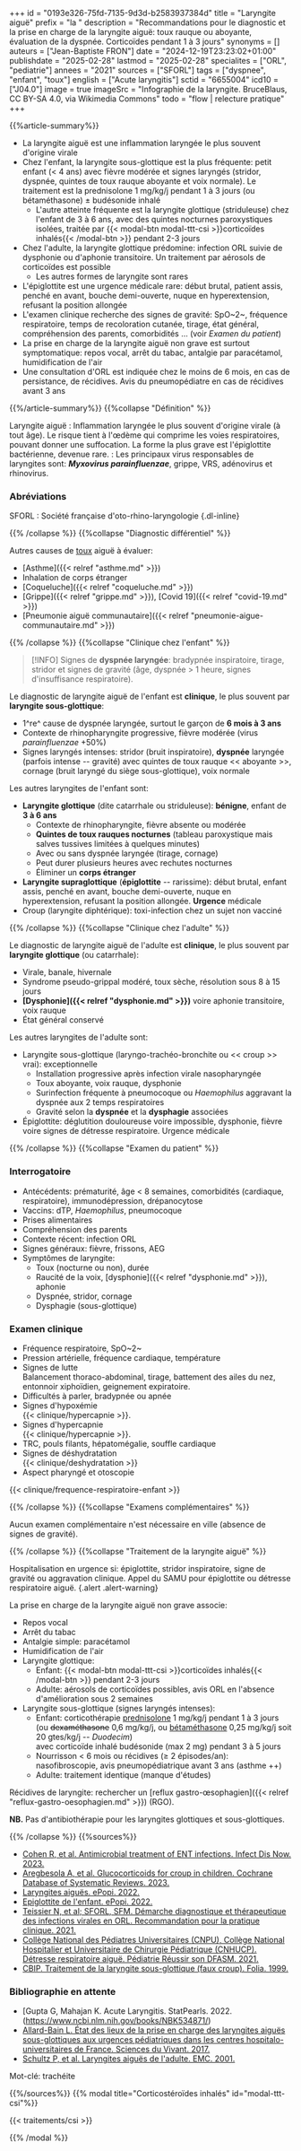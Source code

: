 +++
id = "0193e326-75fd-7135-9d3d-b2583937384d"
title = "Laryngite aiguë"
prefix = "la "
description = "Recommandations pour le diagnostic et la prise en charge de la laryngite aiguë: toux rauque ou aboyante, évaluation de la dyspnée. Corticoïdes pendant 1 à 3 jours"
synonyms = []
auteurs = ["Jean-Baptiste FRON"]
date = "2024-12-19T23:23:02+01:00"
publishdate = "2025-02-28"
lastmod = "2025-02-28"
specialites = ["ORL", "pediatrie"]
annees = "2021"
sources = ["SFORL"]
tags = ["dyspnee", "enfant", "toux"]
english = ["Acute laryngitis"]
sctid = "6655004"
icd10 = ["J04.0"]
image = true
imageSrc = "Infographie de la laryngite. BruceBlaus, CC BY-SA 4.0, via Wikimedia Commons"
todo = "flow | relecture pratique"
+++

{{%article-summary%}}

- La laryngite aiguë est une inflammation laryngée le plus souvent d'origine virale
- Chez l'enfant, la laryngite sous-glottique est la plus fréquente: petit enfant (< 4 ans) avec fièvre modérée et signes laryngés (stridor, dyspnée, quintes de toux rauque aboyante et voix normale). Le traitement est la prednisolone 1 mg/kg/j pendant 1 à 3 jours (ou bétaméthasone) ± budésonide inhalé
  - L'autre atteinte fréquente est la laryngite glottique (striduleuse) chez l'enfant de 3 à 6 ans, avec des quintes nocturnes paroxystiques isolées, traitée par {{< modal-btn modal-ttt-csi >}}corticoïdes inhalés{{< /modal-btn >}} pendant 2-3 jours
- Chez l'adulte, la laryngite glottique prédomine: infection ORL suivie de dysphonie ou d'aphonie transitoire. Un traitement par aérosols de corticoïdes est possible
  - Les autres formes de laryngite sont rares
- L'épiglottite est une urgence médicale rare: début brutal, patient assis, penché en avant, bouche demi-ouverte, nuque en hyperextension, refusant la position allongée
- L'examen clinique recherche des signes de gravité: SpO~2~, fréquence respiratoire, temps de recoloration cutanée, tirage, état général, compréhension des parents, comorbidités ... (voir *Examen du patient*)
- La prise en charge de la laryngite aiguë non grave est surtout symptomatique: repos vocal, arrêt du tabac, antalgie par paracétamol, humidification de l'air
- Une consultation d'ORL est indiquée chez le moins de 6 mois, en cas de persistance, de récidives. Avis du pneumopédiatre en cas de récidives avant 3 ans

{{%/article-summary%}}
{{%collapse "Définition" %}}

Laryngite aiguë
: Inflammation laryngée le plus souvent d'origine virale (à tout âge). Le risque tient à l'œdème qui comprime les voies respiratoires, pouvant donner une suffocation. La forme la plus grave est l'épiglottite bactérienne, devenue rare.
: Les principaux virus responsables de laryngites sont: ***Myxovirus parainfluenzae***, grippe, VRS, adénovirus et rhinovirus.

### Abréviations

SFORL
: Société française d'oto-rhino-laryngologie
{.dl-inline}

{{% /collapse %}}
{{%collapse "Diagnostic différentiel" %}}

Autres causes de [toux](/tags/toux/) aiguë à évaluer:

- [Asthme]({{< relref "asthme.md" >}})
- Inhalation de corps étranger
- [Coqueluche]({{< relref "coqueluche.md" >}})
- [Grippe]({{< relref "grippe.md" >}}), [Covid 19]({{< relref "covid-19.md" >}})
- [Pneumonie aiguë communautaire]({{< relref "pneumonie-aigue-communautaire.md" >}})

{{% /collapse %}}
{{%collapse "Clinique chez l'enfant" %}}

> [!INFO]
> Signes de **dyspnée laryngée**: bradypnée inspiratoire, tirage, stridor et signes de gravité (âge, dyspnée > 1 heure, signes d'insuffisance respiratoire).

Le diagnostic de laryngite aiguë de l'enfant est **clinique**, le plus souvent par **laryngite sous-glottique**:

- 1^re^ cause de dyspnée laryngée, surtout le garçon de **6 mois à 3 ans**
- Contexte de rhinopharyngite progressive, fièvre modérée (virus *parainfluenzae* +50%)
- Signes laryngés intenses: stridor (bruit inspiratoire), **dyspnée** laryngée (parfois intense -- gravité) avec quintes de toux rauque << aboyante >>, cornage (bruit laryngé du siège sous-glottique), voix normale

Les autres laryngites de l'enfant sont:

- **Laryngite glottique** (dite catarrhale ou striduleuse): **bénigne**, enfant de **3 à 6 ans**
  - Contexte de rhinopharyngite, fièvre absente ou modérée
  - **Quintes de toux rauques nocturnes** (tableau paroxystique mais salves tussives limitées à quelques minutes)
  - Avec ou sans dyspnée laryngée (tirage, cornage)
  - Peut durer plusieurs heures avec rechutes nocturnes
  - Éliminer un **corps étranger**
- **Laryngite supraglottique** (**épiglottite** -- rarissime): début brutal, enfant assis, penché en avant, bouche demi-ouverte, nuque en hyperextension, refusant la position allongée. **Urgence** médicale
- Croup (laryngite diphtérique): toxi-infection chez un sujet non vacciné

{{% /collapse %}}
{{%collapse "Clinique chez l'adulte" %}}

Le diagnostic de laryngite aiguë de l'adulte est **clinique**, le plus souvent par **laryngite glottique** (ou catarrhale):

- Virale, banale, hivernale
- Syndrome pseudo-grippal modéré, toux sèche, résolution sous 8 à 15 jours
- **[Dysphonie]({{< relref "dysphonie.md" >}})** voire aphonie transitoire, voix rauque
- État général conservé

Les autres laryngites de l'adulte sont:

- Laryngite sous-glottique (laryngo-trachéo-bronchite ou << croup >> vrai): exceptionnelle
  - Installation progressive après infection virale nasopharyngée
  - Toux aboyante, voix rauque, dysphonie
  - Surinfection fréquente à pneumocoque ou *Haemophilus* aggravant la dyspnée aux 2 temps respiratoires
  - Gravité selon la **dyspnée** et la **dysphagie** associées
- Épiglottite: déglutition douloureuse voire impossible, dysphonie, fièvre voire signes de détresse respiratoire. Urgence médicale

{{% /collapse %}}
{{%collapse "Examen du patient" %}}

### Interrogatoire

- Antécédents: prématurité, âge < 8 semaines, comorbidités (cardiaque, respiratoire), immunodépression, drépanocytose
- Vaccins: dTP, *Haemophilus*, pneumocoque
- Prises alimentaires
- Compréhension des parents
- Contexte récent: infection ORL
- Signes généraux: fièvre, frissons, AEG
- Symptômes de laryngite:
  - Toux (nocturne ou non), durée
  - Raucité de la voix, [dysphonie]({{< relref "dysphonie.md" >}}), aphonie
  - Dyspnée, stridor, cornage
  - Dysphagie (sous-glottique)

### Examen clinique

- Fréquence respiratoire, SpO~2~
- Pression artérielle, fréquence cardiaque, température
- Signes de lutte  
  Balancement thoraco-abdominal, tirage, battement des ailes du nez, entonnoir xiphoïdien, geignement expiratoire.
- Difficultés à parler, bradypnée ou apnée
- Signes d'hypoxémie  
  {{< clinique/hypercapnie >}}.
- Signes d'hypercapnie  
  {{< clinique/hypercapnie >}}.
- TRC, pouls filants, hépatomégalie, souffle cardiaque
- Signes de déshydratation  
  {{< clinique/deshydratation >}}
- Aspect pharyngé et otoscopie

{{< clinique/frequence-respiratoire-enfant >}}

{{% /collapse %}}
{{%collapse "Examens complémentaires" %}}

Aucun examen complémentaire n'est nécessaire en ville (absence de signes de gravité).

{{% /collapse %}}
{{%collapse "Traitement de la laryngite aiguë" %}}

Hospitalisation en urgence si: épiglottite, stridor inspiratoire, signe de gravité ou aggravation clinique. Appel du SAMU pour épiglottite ou détresse respiratoire aiguë.
{.alert .alert-warning}

La prise en charge de la laryngite aiguë non grave associe:

- Repos vocal
- Arrêt du tabac
- Antalgie simple: paracétamol
- Humidification de l'air
- Laryngite glottique:
  - Enfant: {{< modal-btn modal-ttt-csi >}}corticoïdes inhalés{{< /modal-btn >}} pendant 2-3 jours
  - Adulte: aérosols de corticoïdes possibles, avis ORL en l'absence d'amélioration sous 2 semaines
- Laryngite sous-glottique (signes laryngés intenses):
  - Enfant: corticothérapie [prednisolone](https://base-donnees-publique.medicaments.gouv.fr/affichageDoc.php?specid=69200035&typedoc=R) 1 mg/kg/j pendant 1 à 3 jours (ou ~~dexaméthasone~~ 0,6 mg/kg/j, ou [bétaméthasone](https://base-donnees-publique.medicaments.gouv.fr/affichageDoc.php?specid=63094301&typedoc=R) 0,25 mg/kg/j soit 20 gtes/kg/j -- *Duodecim*)  
    avec corticoïde inhalé budésonide (max 2 mg) pendant 3 à 5 jours
  - Nourrisson < 6 mois ou récidives (≥ 2 épisodes/an): nasofibroscopie, avis pneumopédiatrique avant 3 ans (asthme ++)
  - Adulte: traitement identique (manque d'études)

Récidives de laryngite: rechercher un [reflux gastro-œsophagien]({{< relref "reflux-gastro-oesophagien.md" >}}) (RGO).

**NB.** Pas d'antibiothérapie pour les laryngites glottiques et sous-glottiques.

{{% /collapse %}}
{{%sources%}}

- [Cohen R, et al. Antimicrobial treatment of ENT infections. Infect Dis Now. 2023.](https://www.sciencedirect.com/science/article/pii/S2666991923001471)
- [Aregbesola A, et al. Glucocorticoids for croup in children. Cochrane Database of Systematic Reviews. 2023.](https://www.cochrane.org/fr/CD001955/ARI_glucocorticoides-pour-la-laryngite-chez-lenfant)
- [Laryngites aiguës. ePopi. 2022.](https://epopi.fr/?page=fiche&id=340&cat_id=578)
- [Epiglottite de l'enfant. ePopi. 2022.](https://epopi.fr/?page=fiche&id=341&cat_id=579)
- [Teissier N, et al; SFORL, SFM. Démarche diagnostique et thérapeutique des infections virales en ORL. Recommandation pour la pratique clinique. 2021.](https://www.sforl.org/wp-content/uploads/2021/09/Reco-SFORL-Diagnostic-et-ttt-des-infections-virales-en-ORL-15092021_compressed.pdf)
- [Collège National des Pédiatres Universitaires (CNPU), Collège National Hospitalier et Universitaire de Chirurgie Pédiatrique (CNHUCP). Détresse respiratoire aiguë. Pédiatrie Réussir son DFASM. 2021.](https://www.pedia-univ.fr/deuxieme-cycle/referentiel/pneumologie-cardiologie/detresse-respiratoire-aigue)
- [CBIP. Traitement de la laryngite sous-glottique (faux croup). Folia. 1999.](https://www.cbip.be/fr/articles/909?folia=829&matches=dur%C3%A9e)

### Bibliographie en attente

- [Gupta G, Mahajan K. Acute Laryngitis. StatPearls. 2022.(https://www.ncbi.nlm.nih.gov/books/NBK534871/)
- [Allard-Bain L. État des lieux de la prise en charge des laryngites aiguës sous-glottiques aux urgences pédiatriques dans les
centres hospitalo-universitaires de France. Sciences du Vivant. 2017.](https://dumas.ccsd.cnrs.fr/dumas-01561623v1/document)
- [Schultz P, et al. Laryngites aiguës de l'adulte. EMC. 2001.](https://www.em-consulte.com/article/1313/laryngites-aigues-de-l-adulte)

Mot-clé: trachéite

{{%/sources%}}
{{% modal title="Corticostéroïdes inhalés" id="modal-ttt-csi"%}}

{{< traitements/csi >}}

{{% /modal %}}

